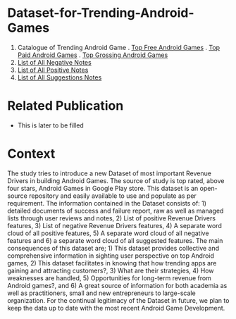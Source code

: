 # Dataset-for-Trending-Android-Games
1. Catalogue of Trending Android Game
 . [Top Free Android Games](https://github.com/AndroidGamesResearch/Dataset-for-Trending-Android-Games/blob/main/Top%20Free%20games.csv)
 .  [Top Paid Android Games](https://github.com/AndroidGamesResearch/Dataset-for-Trending-Android-Games/blob/main/Top%20Paid%20games.csv)
 .  [Top Grossing Android Games](https://github.com/AndroidGamesResearch/Dataset-for-Trending-Android-Games/blob/main/Top%20grossing%20games.csv)
2. [List of All Negative Notes](https://github.com/AndroidGamesResearch/Dataset-for-Trending-Android-Games/blob/main/List%20of%20Negative%20Notes.csv)
3. [List of All Positive Notes](https://github.com/AndroidGamesResearch/Dataset-for-Trending-Android-Games/blob/main/List%20of%20Positive%20Notes.csv)
4. [List of All Suggestions Notes](https://github.com/AndroidGamesResearch/Dataset-for-Trending-Android-Games/blob/main/List%20of%20Suggestions%20Notes.csv)


# Related Publication 
- This is later to be filled 

# Context 
The study tries to introduce a new Dataset of most important Revenue Drivers in building Android Games. The source of study is top rated, above four stars, Android Games in Google Play store. This dataset is an open-source repository and easily available to use and populate as per requirement. The information contained in the Dataset consists of: 1) detailed documents of success and failure report, raw as well as managed lists through user reviews and notes, 2) List of positive Revenue Drivers features, 3) List of negative Revenue Drivers features, 4) A separate word cloud of all positive features, 5) A separate word cloud of all negative features and 6) a separate word cloud of all suggested features. The main consequences of this dataset are; 1) This dataset provides collective and comprehensive information in sighting user perspective on top Android games, 2) This dataset  facilitates in knowing that how trending apps are gaining and attracting customers?, 3) What are their strategies, 4) How weaknesses are handled, 5) Opportunities for long-term revenue from Android games?, and 6) A great source of information for both academia as well as practitioners, small and new entrepreneurs to large-scale organization. For the continual legitimacy of the Dataset in future, we plan to keep the data up to date with the most recent Android Game Development. 
